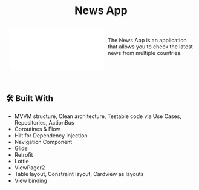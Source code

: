 <h1 align="center" id="title">News App</h1>

<img src="https://github.com/batuhanerdem/NewsApp/blob/main/screenshots/logo_white.png" align="left"
width="250" hspace="10" vspace="10">

</br></br>The News App is an application that allows you to check the latest news from multiple countries.</br></br></br></br></br>


## 🛠 Built With

- MVVM structure, Clean architecture, Testable code via Use Cases, Repositories, ActionBus
- Coroutines & Flow
- Hilt for Dependency Injection
- Navigation Component
- Glide
- Retrofit
- Lottie
- ViewPager2
- Table layout, Constraint layout, Cardview as layouts
- View binding
